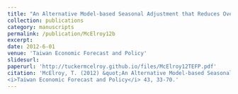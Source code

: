 ```yaml
---
title: "An Alternative Model-based Seasonal Adjustment that Reduces Over-Adjustment"
collection: publications
category: manuscripts
permalink: /publication/McElroy12b
excerpt: 
date: 2012-6-01
venue: 'Taiwan Economic Forecast and Policy'
slidesurl: 
paperurl: 'http://tuckermcelroy.github.io/files/McElroy12TEFP.pdf'
citation: 'McElroy, T. (2012) &quot;An Alternative Model-based Seasonal Adjustment that Reduces Over-Adjustment.&quot; 
<i>Taiwan Economic Forecast and Policy</i> 43, 33-70.'
---
```

